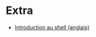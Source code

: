 # Extra

-   [Introduction au shell (anglais)](https://github.com/maxime-pigeon/vanier-bootcamp/blob/main/command-line/README.md)